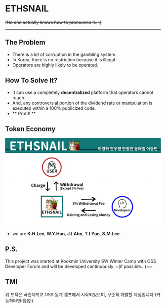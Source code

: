 # ETHSNAIL

~~(No one actually knows how to pronounce it....)~~

---------

## The Problem
   * There is a lot of corruption in the gambling system.
   * In Korea, there is no restriction because it is illegal.
   * Operators are highly likely to be operated.

## How To Solve It?
* It can use a completely **decentralized** platform that operators cannot touch.
* And, any controversial portion of the dividend rate or manipulation is executed within a 100% publicized code.
* ** Profit! **

## Token Economy
![tocken economy](https://raw.githubusercontent.com/cokia/ETHSNAIL/master/Tocken%20Economy.jpg)
* we are **K.H.Lee**, **W.Y.Han**, **J.I.Ahn**, **T.I.Yun**, **S.M.Lee**

## P.S.
This project was started at Kookmin University SW Winter Camp with OSS Developer Forum and will be developed continuously. ~(if possible...)~~

## TMI
위 프젝은 국민대학교 OSS 동계 캠프에서 시작되었으며, 꾸준히 개발할 예정입니다 ~~(가능하다면 읍읍!)~~

